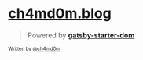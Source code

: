# [ch4md0m.blog](https://ch4md0m.blog)

> Powered by **[gatsby-starter-dom](https://github.com/CH4MD0M/gatsby-starter-dom)**

<sub><sup>Written by <a href="https://github.com/ch4md0m">@ch4md0m</a></sup></sub>

